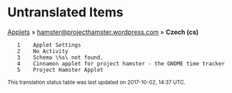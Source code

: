 # Untranslated Items
[Applets](../../../README.md) &#187; [hamster@projecthamster.wordpress.com](../README.md) &#187; **Czech (cs)**

       1	Applet Settings
       2	No Activity
       3	Schema \%s\ not found.
       4	Cinnamon applet for project hamster - the GNOME time tracker
       5	Project Hamster Applet

<sup>This translation status table was last updated on 2017-10-02, 14:37 UTC.</sup>
